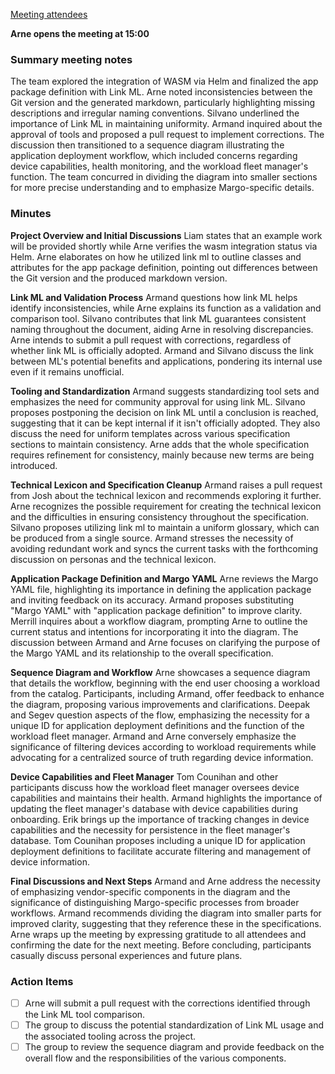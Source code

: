 [Meeting attendees](https://projectadmin.lfx.linuxfoundation.org/project/lfqtyj42d9xsYTBnZC/collaboration/meetings?date=2025-01-22)

**Arne opens the meeting at 15:00**

### Summary meeting notes
The team explored the integration of WASM via Helm and finalized the app package definition with Link ML. Arne noted inconsistencies between the Git version and the generated markdown, particularly highlighting missing descriptions and irregular naming conventions. Silvano underlined the importance of Link ML in maintaining uniformity. Armand inquired about the approval of tools and proposed a pull request to implement corrections. The discussion then transitioned to a sequence diagram illustrating the application deployment workflow, which included concerns regarding device capabilities, health monitoring, and the workload fleet manager's function. The team concurred in dividing the diagram into smaller sections for more precise understanding and to emphasize Margo-specific details.

### Minutes
**Project Overview and Initial Discussions**
Liam states that an example work will be provided shortly while Arne verifies the wasm integration status via Helm. Arne elaborates on how he utilized link ml to outline classes and attributes for the app package definition, pointing out differences between the Git version and the produced markdown version.

**Link ML and Validation Process**
Armand questions how link ML helps identify inconsistencies, while Arne explains its function as a validation and comparison tool. Silvano contributes that link ML guarantees consistent naming throughout the document, aiding Arne in resolving discrepancies. Arne intends to submit a pull request with corrections, regardless of whether link ML is officially adopted. Armand and Silvano discuss the link between ML's potential benefits and applications, pondering its internal use even if it remains unofficial.

**Tooling and Standardization**
Armand suggests standardizing tool sets and emphasizes the need for community approval for using link ML. Silvano proposes postponing the decision on link ML until a conclusion is reached, suggesting that it can be kept internal if it isn't officially adopted. They also discuss the need for uniform templates across various specification sections to maintain consistency. Arne adds that the whole specification requires refinement for consistency, mainly because new terms are being introduced.

**Technical Lexicon and Specification Cleanup**
Armand raises a pull request from Josh about the technical lexicon and recommends exploring it further. Arne recognizes the possible requirement for creating the technical lexicon and the difficulties in ensuring consistency throughout the specification. Silvano proposes utilizing link ml to maintain a uniform glossary, which can be produced from a single source. Armand stresses the necessity of avoiding redundant work and syncs the current tasks with the forthcoming discussion on personas and the technical lexicon.

**Application Package Definition and Margo YAML**
Arne reviews the Margo YAML file, highlighting its importance in defining the application package and inviting feedback on its accuracy. Armand proposes substituting "Margo YAML" with "application package definition" to improve clarity. Merrill inquires about a workflow diagram, prompting Arne to outline the current status and intentions for incorporating it into the diagram. The discussion between Armand and Arne focuses on clarifying the purpose of the Margo YAML and its relationship to the overall specification.

**Sequence Diagram and Workflow**
Arne showcases a sequence diagram that details the workflow, beginning with the end user choosing a workload from the catalog. Participants, including Armand, offer feedback to enhance the diagram, proposing various improvements and clarifications. Deepak and Segev question aspects of the flow, emphasizing the necessity for a unique ID for application deployment definitions and the function of the workload fleet manager. Armand and Arne conversely emphasize the significance of filtering devices according to workload requirements while advocating for a centralized source of truth regarding device information.

**Device Capabilities and Fleet Manager**
Tom Counihan and other participants discuss how the workload fleet manager oversees device capabilities and maintains their health. Armand highlights the importance of updating the fleet manager's database with device capabilities during onboarding. Erik brings up the importance of tracking changes in device capabilities and the necessity for persistence in the fleet manager's database. Tom Counihan proposes including a unique ID for application deployment definitions to facilitate accurate filtering and management of device information.

**Final Discussions and Next Steps**
Armand and Arne address the necessity of emphasizing vendor-specific components in the diagram and the significance of distinguishing Margo-specific processes from broader workflows. Armand recommends dividing the diagram into smaller parts for improved clarity, suggesting that they reference these in the specifications. Arne wraps up the meeting by expressing gratitude to all attendees and confirming the date for the next meeting. Before concluding, participants casually discuss personal experiences and future plans.

### Action Items
- [ ] Arne will submit a pull request with the corrections identified through the Link ML tool comparison.
- [ ] The group to discuss the potential standardization of Link ML usage and the associated tooling across the project.
- [ ] The group to review the sequence diagram and provide feedback on the overall flow and the responsibilities of the various components.
